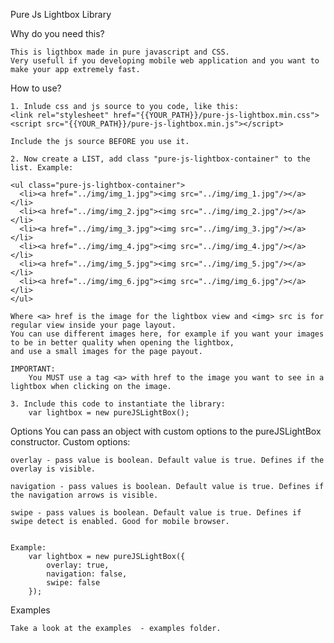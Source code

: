 Pure Js Lightbox Library

Why do you need this?

	This is ligthbox made in pure javascript and CSS. 
	Very usefull if you developing mobile web application and you want to make your app extremely fast.

How to use?

	1. Inlude css and js source to you code, like this:
	<link rel="stylesheet" href="{{YOUR_PATH}}/pure-js-lightbox.min.css">
	<script src="{{YOUR_PATH}}/pure-js-lightbox.min.js"></script>

	Include the js source BEFORE you use it.
	
	2. Now create a LIST, add class "pure-js-lightbox-container" to the list. Example:

	<ul class="pure-js-lightbox-container">
      <li><a href="../img/img_1.jpg"><img src="../img/img_1.jpg"/></a></li>
      <li><a href="../img/img_2.jpg"><img src="../img/img_2.jpg"/></a></li>
      <li><a href="../img/img_3.jpg"><img src="../img/img_3.jpg"/></a></li>
      <li><a href="../img/img_4.jpg"><img src="../img/img_4.jpg"/></a></li>
      <li><a href="../img/img_5.jpg"><img src="../img/img_5.jpg"/></a></li>
      <li><a href="../img/img_6.jpg"><img src="../img/img_6.jpg"/></a></li>
    </ul>

    Where <a> href is the image for the lightbox view and <img> src is for regular view inside your page layout. 
    You can use different images here, for example if you want your images to be in better quality when opening the lightbox,
    and use a small images for the page payout.

    IMPORTANT: 
    	You MUST use a tag <a> with href to the image you want to see in a lightbox when clicking on the image.

    3. Include this code to instantiate the library:
    	var lightbox = new pureJSLightBox();

Options
	You can pass an object with custom options to the pureJSLightBox constructor.
	Custom options:

	overlay - pass value is boolean. Default value is true. Defines if the overlay is visible.

	navigation - pass values is boolean. Default value is true. Defines if the navigation arrows is visible.

	swipe - pass values is boolean. Default value is true. Defines if swipe detect is enabled. Good for mobile browser.

	
	Example:
		var lightbox = new pureJSLightBox({
			overlay: true,
			navigation: false,
			swipe: false
		});

Examples

	Take a look at the examples  - examples folder.

